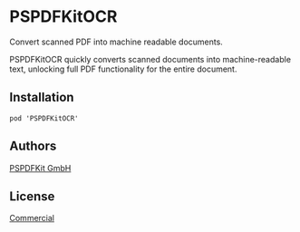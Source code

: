 # PSPDFKitOCR

Convert scanned PDF into machine readable documents.

PSPDFKitOCR quickly converts scanned documents into machine-readable text, unlocking full PDF functionality for the entire document.

## Installation

```
pod 'PSPDFKitOCR'
```

## Authors

[PSPDFKit GmbH](https://pspdfkit.com)

## License
[Commercial](https://pspdfkit.com/legal/License.pdf)
